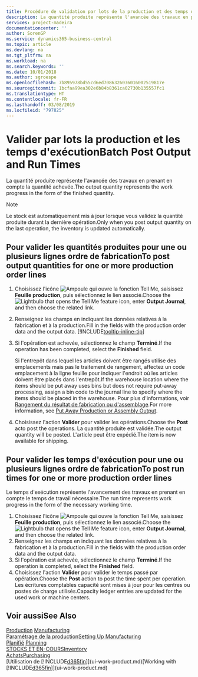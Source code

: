 ```yaml
---
title: Procédure de validation par lots de la production et des temps d'exécution | Microsoft Docs
description: La quantité produite représente l'avancée des travaux en prenant en compte la quantité achevée.
services: project-madeira
documentationcenter: ''
author: SorenGP
ms.service: dynamics365-business-central
ms.topic: article
ms.devlang: na
ms.tgt_pltfrm: na
ms.workload: na
ms.search.keywords: ''
ms.date: 10/01/2018
ms.author: sgroespe
ms.openlocfilehash: 7b895978bd55cd6ed7086326036016002519817e
ms.sourcegitcommit: 1bcfaa99ea302e6b84b8361ca02730b135557fc1
ms.translationtype: HT
ms.contentlocale: fr-FR
ms.lasthandoff: 03/08/2019
ms.locfileid: "797825"
---
```

# <a name="batch-post-output-and-run-times"></a><span data-ttu-id="472fe-103">Valider par lots la production et les temps d'exécution</span><span class="sxs-lookup"><span data-stu-id="472fe-103">Batch Post Output and Run Times</span></span>
<span data-ttu-id="472fe-104">La quantité produite représente l'avancée des travaux en prenant en compte la quantité achevée.</span><span class="sxs-lookup"><span data-stu-id="472fe-104">The output quantity represents the work progress in the form of the finished quantity.</span></span>  

> [!NOTE]
> <span data-ttu-id="472fe-105">Le stock est automatiquement mis à jour lorsque vous validez la quantité produite durant la dernière opération.</span><span class="sxs-lookup"><span data-stu-id="472fe-105">Only when you post output quantity on the last operation, the inventory is updated automatically.</span></span>  

## <a name="to-post-output-quantities-for-one-or-more-production-order-lines"></a><span data-ttu-id="472fe-106">Pour valider les quantités produites pour une ou plusieurs lignes ordre de fabrication</span><span class="sxs-lookup"><span data-stu-id="472fe-106">To post output quantities for one or more production order lines</span></span>
1. <span data-ttu-id="472fe-107">Choisissez l'icône ![Ampoule qui ouvre la fonction Tell Me](media/ui-search/search_small.png "Dites-moi ce que vous voulez faire"), saisissez **Feuille production**, puis sélectionnez le lien associé.</span><span class="sxs-lookup"><span data-stu-id="472fe-107">Choose the ![Lightbulb that opens the Tell Me feature](media/ui-search/search_small.png "Tell me what you want to do") icon, enter **Output Journal**, and then choose the related link.</span></span>  
2. <span data-ttu-id="472fe-108">Renseignez les champs en indiquant les données relatives à la fabrication et à la production.</span><span class="sxs-lookup"><span data-stu-id="472fe-108">Fill in the fields with the production order data and the output data.</span></span> [!INCLUDE[tooltip-inline-tip](includes/tooltip-inline-tip_md.md)]
3. <span data-ttu-id="472fe-109">Si l'opération est achevée, sélectionnez le champ **Terminé**.</span><span class="sxs-lookup"><span data-stu-id="472fe-109">If the operation has been completed, select the **Finished** field.</span></span>  

    <span data-ttu-id="472fe-110">Si l'entrepôt dans lequel les articles doivent être rangés utilise des emplacements mais pas le traitement de rangement, affectez un code emplacement à la ligne feuille pour indiquer l'endroit où les articles doivent être placés dans l'entrepôt.</span><span class="sxs-lookup"><span data-stu-id="472fe-110">If the warehouse location where the items should be put away uses bins but does not require put-away processing,  assign a bin code to the journal line to specify where the items should be placed in the warehouse.</span></span> <span data-ttu-id="472fe-111">Pour plus d'informations, voir [Rangement du résultat de fabrication ou d'assemblage](warehouse-how-to-put-away-production-output.md).</span><span class="sxs-lookup"><span data-stu-id="472fe-111">For more information, see [Put Away Production or Assembly Output](warehouse-how-to-put-away-production-output.md).</span></span>  

4. <span data-ttu-id="472fe-112">Choisissez l'action **Valider** pour valider les opérations.</span><span class="sxs-lookup"><span data-stu-id="472fe-112">Choose the **Post** acto post the operations.</span></span> <span data-ttu-id="472fe-113">La quantité produite est validée.</span><span class="sxs-lookup"><span data-stu-id="472fe-113">The output quantity will be posted.</span></span> <span data-ttu-id="472fe-114">L'article peut être expédié.</span><span class="sxs-lookup"><span data-stu-id="472fe-114">The item is now available for shipping.</span></span>  

## <a name="to-post-run-times-for-one-or-more-production-order-lines"></a><span data-ttu-id="472fe-115">Pour valider les temps d'exécution pour une ou plusieurs lignes ordre de fabrication</span><span class="sxs-lookup"><span data-stu-id="472fe-115">To post run times for one or more production order lines</span></span>
<span data-ttu-id="472fe-116">Le temps d'exécution représente l'avancement des travaux en prenant en compte le temps de travail nécessaire.</span><span class="sxs-lookup"><span data-stu-id="472fe-116">The run time represents work progress in the form of the necessary working time.</span></span>    

1.  <span data-ttu-id="472fe-117">Choisissez l'icône ![Ampoule qui ouvre la fonction Tell Me](media/ui-search/search_small.png "Dites-moi ce que vous voulez faire"), saisissez **Feuille production**, puis sélectionnez le lien associé.</span><span class="sxs-lookup"><span data-stu-id="472fe-117">Choose the ![Lightbulb that opens the Tell Me feature](media/ui-search/search_small.png "Tell me what you want to do") icon, enter **Output Journal**, and then choose the related link.</span></span>  
2. <span data-ttu-id="472fe-118">Renseignez les champs en indiquant les données relatives à la fabrication et à la production.</span><span class="sxs-lookup"><span data-stu-id="472fe-118">Fill in the fields with the production order data and the output data.</span></span>  
3.  <span data-ttu-id="472fe-119">Si l'opération est achevée, sélectionnez le champ **Terminé**.</span><span class="sxs-lookup"><span data-stu-id="472fe-119">If the operation is completed, select the **Finished** field.</span></span>  
4. <span data-ttu-id="472fe-120">Choisissez l'action **Valider** pour valider le temps passé par opération.</span><span class="sxs-lookup"><span data-stu-id="472fe-120">Choose the **Post** action to post the time spent per operation.</span></span> <span data-ttu-id="472fe-121">Les écritures comptables capacité sont mises à jour pour les centres ou postes de charge utilisés.</span><span class="sxs-lookup"><span data-stu-id="472fe-121">Capacity ledger entries are updated for the used work or machine centers.</span></span>

## <a name="see-also"></a><span data-ttu-id="472fe-122">Voir aussi</span><span class="sxs-lookup"><span data-stu-id="472fe-122">See Also</span></span>  
<span data-ttu-id="472fe-123">[Production](production-manage-manufacturing.md)  </span><span class="sxs-lookup"><span data-stu-id="472fe-123">[Manufacturing](production-manage-manufacturing.md)  </span></span>  
[<span data-ttu-id="472fe-124">Paramétrage de la production</span><span class="sxs-lookup"><span data-stu-id="472fe-124">Setting Up Manufacturing</span></span>](production-configure-production-processes.md)  
<span data-ttu-id="472fe-125">[Planifié](production-planning.md)    </span><span class="sxs-lookup"><span data-stu-id="472fe-125">[Planning](production-planning.md)    </span></span>  
[<span data-ttu-id="472fe-126">STOCKS ET EN-COURS</span><span class="sxs-lookup"><span data-stu-id="472fe-126">Inventory</span></span>](inventory-manage-inventory.md)  
[<span data-ttu-id="472fe-127">Achats</span><span class="sxs-lookup"><span data-stu-id="472fe-127">Purchasing</span></span>](purchasing-manage-purchasing.md)  
<span data-ttu-id="472fe-128">[Utilisation de [!INCLUDE[d365fin](includes/d365fin_md.md)]](ui-work-product.md)</span><span class="sxs-lookup"><span data-stu-id="472fe-128">[Working with [!INCLUDE[d365fin](includes/d365fin_md.md)]](ui-work-product.md)</span></span>
